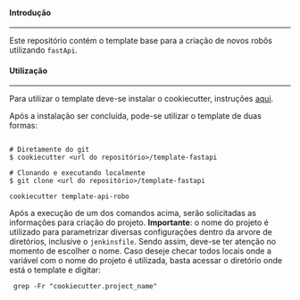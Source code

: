 #### Introdução
___
Este repositório contém o template base para a criação de novos robôs utilizando `fastApi`.



#### Utilização
____

Para utilizar o template deve-se instalar o cookiecutter, instruções [aqui](https://cookiecutter.readthedocs.io/en/1.7.2/installation.html).

Após a instalação ser concluída, pode-se utilizar o template de duas formas:

```shell script

# Diretamente do git
$ cookiecutter <url do repositório>/template-fastapi

# Clonando e executando localmente
$ git clone <url do repositório>/template-fastapi

cookiecutter template-api-robo

```

Após a execução de um dos comandos acima, serão solicitadas as informações para criação do projeto. **Importante**: o nome do projeto é utilizado para parametrizar diversas configurações dentro da arvore de diretórios, inclusive o `jenkinsfile`. Sendo assim, deve-se ter atenção no momento de escolher o nome. Caso deseje checar todos locais onde a variável com o nome do projeto é utilizada, basta acessar o diretório onde está o template e digitar:

```shell script
 grep -Fr "cookiecutter.project_name"
```
